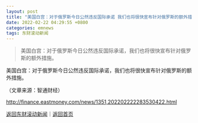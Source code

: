 ```yaml
---
layout: post
title: "美国白宫：对于俄罗斯今日公然违反国际承诺 我们也将很快宣布针对俄罗斯的额外措施"
date: 2022-02-22 04:29:55 +0800
categories: emnews
tags: 东财滚动新闻
---
```

> 美国白宫：对于俄罗斯今日公然违反国际承诺，我们也将很快宣布针对俄罗斯的额外措施。

<p>美国白宫：对于俄罗斯今日公然违反国际承诺，我们也将很快宣布针对俄罗斯的额外措施。</p><p class="em_media">（文章来源：智通财经）</p>

<http://finance.eastmoney.com/news/1351,202202222283530422.html>

[返回东财滚动新闻](//finews.withounder.com/emnews/)｜[返回首页](//finews.withounder.com/)